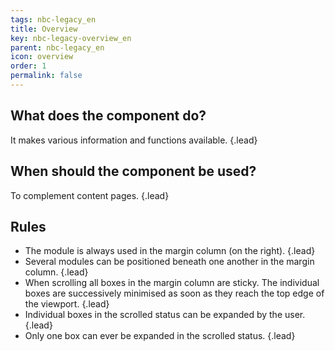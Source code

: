```yaml
---
tags: nbc-legacy_en
title: Overview
key: nbc-legacy-overview_en
parent: nbc-legacy_en
icon: overview
order: 1
permalink: false  
---
```


## What does the component do?
It makes various information and functions available. {.lead}

## When should the component be used?
To complement content pages. {.lead}

## Rules
* The module is always used in the margin column (on the right). {.lead}
* Several modules can be positioned beneath one another in the margin column. {.lead}
* When scrolling all boxes in the margin column are sticky. The individual boxes are successively minimised as soon as they reach the top edge of the viewport. {.lead}
* Individual boxes in the scrolled status can be expanded by the user. {.lead}
* Only one box can ever be expanded in the scrolled status. {.lead}